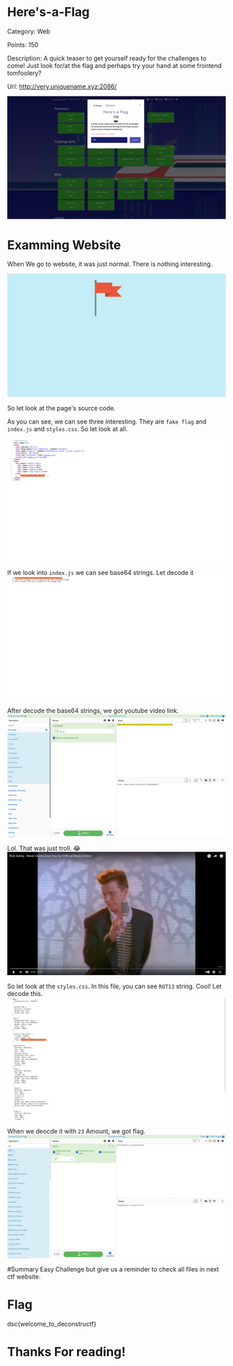 # Here's-a-Flag
 Category: Web
 
 Points: 150
 
 Description: A quick teaser to get yourself ready for the challenges to come! Just look for/at the flag and perhaps try your hand at some frontend tomfoolery?
 
 Url:  http://very.uniquename.xyz:2086/
 
![CTF](https://github.com/ComdeyOverFlow/DeconstruCTF-2021/blob/main/Here's-a-Flag/images/Screenshot%20from%202021-10-02%2011-18-37.png)

# Examming Website

When We go to website, it was just normal. There is nothing interesting.

![CTF](https://github.com/ComdeyOverFlow/DeconstruCTF-2021/blob/main/Here's-a-Flag/images/Screenshot%20from%202021-10-02%2011-19-16.png)

So let look at the page's source code.

As you can see, we can see three interesting. They are `fake flag` and `index.js` and `styles.css`. So let look at all.

![CTF](https://github.com/ComdeyOverFlow/DeconstruCTF-2021/blob/main/Here's-a-Flag/images/Screenshot%20from%202021-10-02%2011-19-28.png)

If we look into `index.js` we can see base64 strings. Let decode it
![CTF](https://github.com/ComdeyOverFlow/DeconstruCTF-2021/blob/main/Here's-a-Flag/images/Screenshot%20from%202021-10-02%2011-20-42.png)

After decode the base64 strings, we got youtube video link.
![CTF](https://github.com/ComdeyOverFlow/DeconstruCTF-2021/blob/main/Here's-a-Flag/images/Screenshot%20from%202021-10-02%2011-20-50.png)

Lol. That was just troll. 😂
![CTF](https://github.com/ComdeyOverFlow/DeconstruCTF-2021/blob/main/Here's-a-Flag/images/Screenshot%20from%202021-10-02%2011-21-15.png)

So let look at the `styles.css`. In this file, you can see `ROT13` string. Cool! Let decode this.
![CTF](https://github.com/ComdeyOverFlow/DeconstruCTF-2021/blob/main/Here's-a-Flag/images/Screenshot%20from%202021-10-02%2011-21-42.png)

When we deocde it with `23` Amount, we got flag.
![CTF](https://github.com/ComdeyOverFlow/DeconstruCTF-2021/blob/main/Here's-a-Flag/images/Screenshot%20from%202021-10-02%2011-28-39.png)

#Summary
Easy Challenge but give us a reminder to check all files in next ctf website.

# Flag
dsc{welcome_to_deconstructf}

# Thanks For reading!
